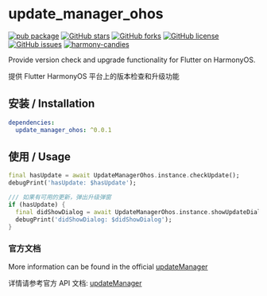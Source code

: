 # update_manager_ohos

[![pub package](https://img.shields.io/pub/v/update_manager_ohos.svg)](https://pub.dartlang.org/packages/update_manager_ohos) [![GitHub stars](https://img.shields.io/github/stars/harmonycandies/update_manager_ohos)](https://github.com/harmonycandies/update_manager_ohos/stargazers) [![GitHub forks](https://img.shields.io/github/forks/harmonycandies/update_manager_ohos)](https://github.com/harmonycandies/update_manager_ohos/network) [![GitHub license](https://img.shields.io/github/license/harmonycandies/update_manager_ohos)](https://github.com/harmonycandies/update_manager_ohos/blob/master/LICENSE) [![GitHub issues](https://img.shields.io/github/issues/harmonycandies/update_manager_ohos)](https://github.com/harmonycandies/update_manager_ohos/issues) <a target="_blank" href="https://qm.qq.com/q/ajfsyk2RcA"><img border="0" src="https://pub.idqqimg.com/wpa/images/group.png" alt="harmony-candies" title="harmony-candies"></a>


Provide version check and upgrade functionality for Flutter on HarmonyOS.

提供 Flutter HarmonyOS 平台上的版本检查和升级功能

## 安装 / Installation

```yaml
dependencies:
  update_manager_ohos: ^0.0.1
```

## 使用 / Usage

```dart
final hasUpdate = await UpdateManagerOhos.instance.checkUpdate();
debugPrint('hasUpdate: $hasUpdate');

/// 如果有可用的更新，弹出升级弹窗
if (hasUpdate) {
  final didShowDialog = await UpdateManagerOhos.instance.showUpdateDialog();
  debugPrint('didShowDialog: $didShowDialog');
}
```

### 官方文档

More information can be found in the official [updateManager][1]

详情请参考官方 API 文档: [updateManager][1]

 [1]: https://developer.huawei.com/consumer/cn/doc/harmonyos-references-V5/store-updatemanager-V5
